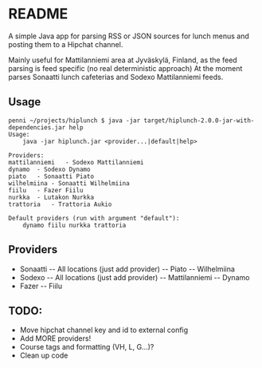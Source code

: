 # README #

A simple Java app for parsing RSS or JSON sources for lunch menus and posting them to a Hipchat channel.

Mainly useful for Mattilanniemi area at Jyväskylä, Finland, as the feed parsing is feed specific (no real deterministic approach) At the moment parses Sonaatti lunch cafeterias and Sodexo Mattilanniemi feeds.

## Usage ##
```
penni ~/projects/hiplunch $ java -jar target/hiplunch-2.0.0-jar-with-dependencies.jar help
Usage:
	java -jar hiplunch.jar <provider...|default|help>

Providers:
mattilanniemi	- Sodexo Mattilanniemi
dynamo	- Sodexo Dynamo
piato	- Sonaatti Piato
wilhelmiina	- Sonaatti Wilhelmiina
fiilu	- Fazer Fiilu
nurkka	- Lutakon Nurkka
trattoria	- Trattoria Aukio

Default providers (run with argument "default"):
	dynamo fiilu nurkka trattoria
```


## Providers ##

- Sonaatti
-- All locations (just add provider)
-- Piato
-- Wilhelmiina
- Sodexo
-- All locations (just add provider)
-- Mattilanniemi
-- Dynamo
- Fazer
-- Fiilu

## TODO: ##

- Move hipchat channel key and id to external config
- Add MORE providers!
- Course tags and formatting (VH, L, G...)?
- Clean up code
